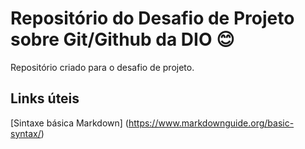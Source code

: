# Repositório do Desafio de Projeto sobre Git/Github da DIO 😊
Repositório criado para o desafio de projeto.

## Links úteis
[Sintaxe básica Markdown] (https://www.markdownguide.org/basic-syntax/) 
